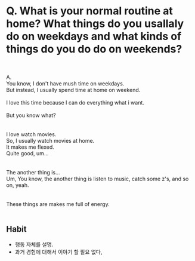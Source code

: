 # Q. What is your normal routine at home? What things do you usallaly do on weekdays and what kinds of things do you do do on weekends?  

<br/>  

A.  
You know, I don't have mush time on weekdays.  
But instead, I usually spend time at home on weekend.  
<br/>
I love this time because I can do everything what i want.  
<br/> 
But you know what?  
<br/>  
I love watch movies.  
So, I usually watch movies at home.  
It makes me flexed.  
Quite good, um...  
<br/>  
The another thing is...  
Um, You know, the another thing is listen to music, catch some z's, and so on, yeah.  
<br/>  
These things are makes me full of energy.  
<br/>  
## Habit  
- 행동 자체를 설명.  
- 과거 경험에 대해서 이야기 할 필요 없다,
